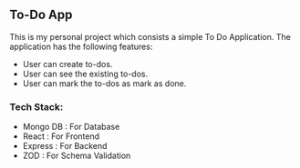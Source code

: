 ## To-Do App

This is my personal project which consists a simple To Do Application.
The application has the following features:

* User can create to-dos.
* User can see the existing to-dos.
* User can mark the to-dos as mark as done.

### Tech Stack:
* Mongo DB : For Database
* React : For Frontend
* Express : For Backend
* ZOD : For Schema Validation